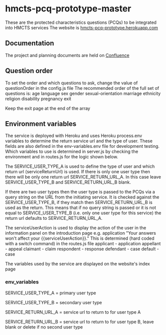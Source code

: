 # hmcts-pcq-prototype-master #
These are the protected characteristics questions (PCQs) to be integrated into HMCTS services 
The website is [hmcts-pcq-prototype.herokuapp.com](https://hmcts-pcq-prototype.herokuapp.com/)

## Documentation ##
The project and planning documents are held on [Confluence](https://tools.hmcts.net/confluence/display/CD/Protected+Characteristics+Questions)

## Question order ##

To set the order and which questions to ask, change the value of questionOrder in the config.js file
The recommended order of the full set of questions is:
age
language
sex
gender
sexual-orientation
marriage
ethnicity
religion
disability
pregnancy
exit

Keep the exit page at the end of the array

## Environment variables ##

The service is deployed with Heroku and uses Heroku process.env variables to determine the return service url and the type of user. These fields are also defined in the env-variables.env file for development testing. Which variables to use is determined in server.js by checking the environment and in routes.js for the logic shown below.

The SERVICE_USER_TYPE_A is used to define the type of user and which return url (serviceReturnUrl) is used. If there is only one user type then there will be only one return url SERVICE_RETURN_URL_A. In this case leave SERVICE_USER_TYPE_B and SERVICE_RETURN_URL_B blank.

If there are two user types then the user type is passed to the PCQs via a query string on the URL from the initiating service. It is checked against the SERVICE_USER_TYPE_B, if they match then SERVICE_RETURN_URL_B is used as the return. This means that if no query string is passed or it is not equal to SERVICE_USER_TYPE_B (i.e. only one user type for this service) the return url defaults to SERVICE_RETURN_URL_A.

The serviceUserAction is used to display the action of the user in the information panel on the introduction page e.g. application
"Your answers won't affect your {{serviceUserAction}}."  This is determined (hard coded with a switch command) in the routes.js file
applicant - application
appellant - appeal
claimant - claim
respondent - response
defendant - case
default - case

The variables used by the service are displayed on the website's index page

### env_variables ###

SERVICE_USER_TYPE_A = primary user type

SERVICE_USER_TYPE_B = secondary user type

SERVICE_RETURN_URL_A = service url to return to for user type A

SERVICE_RETURN_URL_B = service url to return to for user type B, leave blank or delete if no second user type


